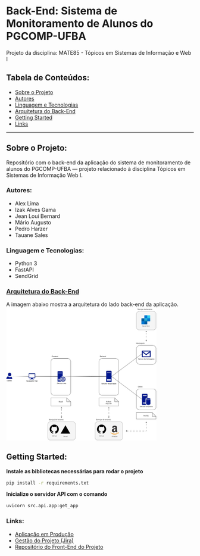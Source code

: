 ﻿# Back-End: Sistema de Monitoramento de Alunos do PGCOMP-UFBA
Projeto da disciplina: MATE85 - Tópicos em Sistemas de Informação e Web I
 
## Tabela de Conteúdos:
- [Sobre o Projeto](#sobre-o-projeto)
- [Autores](#autores)
- [Linguagem e Tecnologias](#linguagem-e-tecnologias)
- [Arquitetura do Back-End](#arquitetura-do-back-end)
- [Getting Started](#getting-started)
- [Links](#links)

<hr>

## Sobre o Projeto:
Repositório com o back-end da aplicação do sistema de monitoramento de alunos do PGCOMP-UFBA — projeto relacionado à disciplina Tópicos em Sistemas de Informação Web I.

### Autores:
- Alex Lima
- Izak Alves Gama
- Jean Loui Bernard
- Mário Augusto
- Pedro Harzer
- Tauane Sales 

### Linguagem e Tecnologias:
- Python 3
- FastAPI
- SendGrid

### [Arquitetura do Back-End](./arquitetura_sistema.jpg)
A imagem abaixo mostra a arquitetura do lado back-end da aplicação. 
<img src="./arquitetura_sistema.jpg" width="80%"/>

## Getting Started:

**Instale as bibliotecas necessárias para rodar o projeto**
```bash
pip install -r requirements.txt 
```

**Inicialize o servidor API com o comando**
```bash
uvicorn src.api.app:get_app
```

### Links:
- [Aplicação em Produção](https://back-mate-85-topicos-em-sistemas-de-informacao-e-web-i.vercel.app/)
- [Gestão do Projeto (Jira)](https://taysales6.atlassian.net/jira/software/projects/KAN/boards/1?atlOrigin=eyJpIjoiNTY5MGQyZmVhOTMwNDJiYjhkMmJjY2NjNjhmYWYwYmIiLCJwIjoiaiJ9)
- [Repositório do Front-End do Projeto](https://github.com/tauanesales/FRONT-MATE85-Topicos-em-sistemas-de-informacao-e-web-i)

